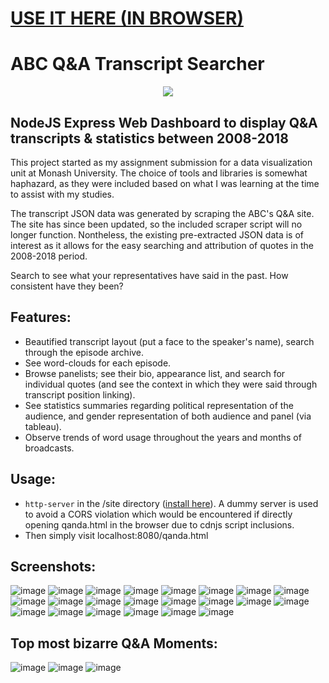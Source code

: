 
# [USE IT HERE (IN BROWSER)](https://gregorykau.github.io/Qanda-Searcher/site/qanda.html?section=home)

# ABC Q&A Transcript Searcher
<div style="width: 100%; text-align: center">
    <img src="preview_images/qanda_logo.png">
</div>

## NodeJS Express Web Dashboard to display Q&A transcripts & statistics between 2008-2018

This project started as my assignment submission for a data visualization unit at Monash University. The choice of tools and libraries is somewhat haphazard, as they were included based on what I was learning at the time to assist with my studies.

The transcript JSON data was generated by scraping the ABC's Q&A site. The site has since been updated, so the included scraper script will no longer function. Nontheless, the existing pre-extracted JSON data is of interest as it allows for the easy searching and attribution of quotes in the 2008-2018 period. 

Search to see what your representatives have said in the past. How consistent have they been?

## Features:

- Beautified transcript layout (put a face to the speaker's name), search through the episode archive.
- See word-clouds for each episode. 
- Browse panelists; see their bio, appearance list, and search for individual quotes (and see the context in which they were said through transcript position linking).
- See statistics summaries regarding political representation of the audience, and gender representation of both audience and panel (via tableau).
- Observe trends of word usage throughout the years and months of broadcasts.

## Usage:
- ```http-server``` in the /site directory ([install here](https://github.com/http-party/http-server)). A dummy server is used to avoid a CORS violation which would be encountered if directly opening qanda.html in the browser due to cdnjs script inclusions.
- Then simply visit localhost:8080/qanda.html

## Screenshots:

![image](preview_images/episodes.png)
![image](preview_images/episode_wordcloud_2.png)
![image](preview_images/episode_wordcloud_3.png)
![image](preview_images/episode_wordcloud_1.png)
![image](preview_images/episode_transcript_1.png)
![image](preview_images/episode_transcript_2.png)
![image](preview_images/episode_transcript_3.png)
![image](preview_images/episode_transcript_4.png)
![image](preview_images/panelists.png)
![image](preview_images/panelist_bio.png)
![image](preview_images/panelist_appearances.png)
![image](preview_images/panelist_search_1.png)
![image](preview_images/panelist_search_2.png)
![image](preview_images/panelist_search_3.png)
![image](preview_images/panelist_search_4.png)
![image](preview_images/panelist_search_5.png)
![image](preview_images/statistics_1.png)
![image](preview_images/statistics_2.png)
![image](preview_images/trends_problematic.png)
![image](preview_images/trends_refugee.png)
![image](preview_images/trends_ssm.png)
![image](preview_images/trends_trump.png)

## Top most bizarre Q&A Moments:

![image](preview_images/bizarre_1.png)
![image](preview_images/bizarre_2.png)
![image](preview_images/bizarre_3.png)
